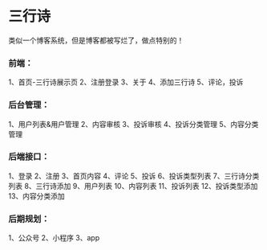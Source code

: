 # 三行诗

类似一个博客系统，但是博客都被写烂了，做点特别的！

### 前端：
1、首页-三行诗展示页
2、注册登录
3、关于
4、添加三行诗
5、评论，投诉

### 后台管理：
1、用户列表&用户管理
2、内容审核
3、投诉审核
4、投诉分类管理
5、内容分类管理

### 后端接口：
1、登录
2、注册
3、首页内容
4、评论
5、投诉
6、投诉类型列表
7、三行诗分类列表
8、三行诗添加
9、用户列表
10、内容列表
11、投诉列表
12、投诉类型添加
13、内容分类添加

### 后期规划：
1、公众号 
2、小程序 
3、app  
